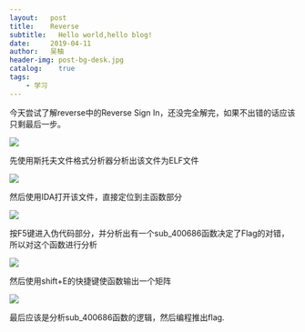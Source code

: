 ```yaml
---
layout:   post
title:    Reverse
subtitle:   Hello world,hello blog!
date:     2019-04-11
author:   吴柚
header-img: post-bg-desk.jpg
catalog:    true
tags:
    - 学习
---
```


今天尝试了解reverse中的Reverse Sign In，还没完全解完，如果不出错的话应该只剩最后一步。

![](https://i.loli.net/2019/02/25/5c74093d8ed08.png)

先使用斯托夫文件格式分析器分析出该文件为ELF文件

![](https://i.loli.net/2019/02/25/5c740a0b1dc49.png)

然后使用IDA打开该文件，直接定位到主函数部分

![](https://i.loli.net/2019/02/25/5c74094004eef.png)

按F5键进入伪代码部分，并分析出有一个sub_400686函数决定了Flag的对错，所以对这个函数进行分析

![](https://i.loli.net/2019/02/25/5c740942754cc.png)

然后使用shift+E的快捷键使函数输出一个矩阵

![](https://i.loli.net/2019/02/25/5c7409451a8ee.png)

最后应该是分析sub_400686函数的逻辑，然后编程推出flag.
